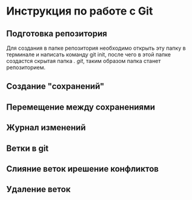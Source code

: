 # Инструкция по работе с Git

## Подготовка репозитория

Для создания в папке репозитория необходимо открыть эту папку в терминале и написать команду git init, после чего в этой папке создастся скрытая папка *. git*, таким образом папка станет репозиторием. 

## Создание "сохранений"

## Перемещение между сохранениями

## Журнал изменений

## Ветки в git

## Слияние веток ирешение конфликтов

## Удаление веток